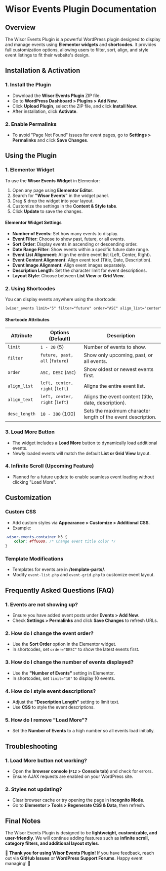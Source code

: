 # Wisor Events Plugin Documentation

## **Overview**
The Wisor Events Plugin is a powerful WordPress plugin designed to display and manage events using **Elementor widgets** and **shortcodes**. It provides full customization options, allowing users to filter, sort, align, and style event listings to fit their website's design.

## **Installation & Activation**
### **1. Install the Plugin**
- Download the **Wisor Events Plugin** ZIP file.
- Go to **WordPress Dashboard > Plugins > Add New**.
- Click **Upload Plugin**, select the ZIP file, and click **Install Now**.
- After installation, click **Activate**.

### **2. Enable Permalinks**
- To avoid "Page Not Found" issues for event pages, go to **Settings > Permalinks** and click **Save Changes**.

## **Using the Plugin**
### **1. Elementor Widget**
To use the **Wisor Events Widget** in Elementor:
1. Open any page using **Elementor Editor**.
2. Search for **"Wisor Events"** in the widget panel.
3. Drag & drop the widget into your layout.
4. Customize the settings in the **Content & Style tabs**.
5. Click **Update** to save the changes.

#### **Elementor Widget Settings**
- **Number of Events**: Set how many events to display.
- **Event Filter**: Choose to show past, future, or all events.
- **Sort Order**: Display events in ascending or descending order.
- **Date Range Filter**: Show events within a specific future date range.
- **Event List Alignment**: Align the entire event list (Left, Center, Right).
- **Event Content Alignment**: Align event text (Title, Date, Description).
- **Event Image Alignment**: Align event images separately.
- **Description Length**: Set the character limit for event descriptions.
- **Layout Style**: Choose between **List View** or **Grid View**.

### **2. Using Shortcodes**
You can display events anywhere using the shortcode:
```html
[wisor_events limit="5" filter="future" order="ASC" align_list="center" align_text="left" desc_length="100"]
```
#### **Shortcode Attributes**
| Attribute       | Options (Default) | Description |
|----------------|------------------|-------------|
| `limit`        | `1 - 20` (5)      | Number of events to show. |
| `filter`       | `future, past, all` (`future`) | Show only upcoming, past, or all events. |
| `order`        | `ASC, DESC` (`ASC`) | Show oldest or newest events first. |
| `align_list`   | `left, center, right` (`left`) | Aligns the entire event list. |
| `align_text`   | `left, center, right` (`left`) | Aligns the event content (title, date, description). |
| `desc_length`  | `10 - 300` (100) | Sets the maximum character length of the event description. |

### **3. Load More Button**
- The widget includes a **Load More** button to dynamically load additional events.
- Newly loaded events will match the default **List or Grid View** layout.

### **4. Infinite Scroll (Upcoming Feature)**
- Planned for a future update to enable seamless event loading without clicking "Load More".

## **Customization**
### **Custom CSS**
- Add custom styles via **Appearance > Customize > Additional CSS**.
- Example:
```css
.wisor-events-container h3 {
    color: #ff6600; /* Change event title color */
}
```

### **Template Modifications**
- Templates for events are in **/template-parts/**.
- Modify `event-list.php` and `event-grid.php` to customize event layout.

## **Frequently Asked Questions (FAQ)**
### **1. Events are not showing up?**
- Ensure you have added event posts under **Events > Add New**.
- Check **Settings > Permalinks** and click **Save Changes** to refresh URLs.

### **2. How do I change the event order?**
- Use the **Sort Order** option in the Elementor widget.
- In shortcodes, set `order="DESC"` to show the latest events first.

### **3. How do I change the number of events displayed?**
- Use the **"Number of Events"** setting in Elementor.
- In shortcodes, set `limit="10"` to display 10 events.

### **4. How do I style event descriptions?**
- Adjust the **"Description Length"** setting to limit text.
- Use **CSS** to style the event descriptions.

### **5. How do I remove "Load More"?**
- Set the **Number of Events** to a high number so all events load initially.

## **Troubleshooting**
### **1. Load More button not working?**
- Open the **browser console (`F12` > Console tab)** and check for errors.
- Ensure AJAX requests are enabled on your WordPress site.

### **2. Styles not updating?**
- Clear browser cache or try opening the page in **Incognito Mode**.
- Go to **Elementor > Tools > Regenerate CSS & Data**, then refresh.

## **Final Notes**
The Wisor Events Plugin is designed to be **lightweight, customizable, and user-friendly**. We will continue adding features such as **infinite scroll, category filters, and additional layout styles**.

🚀 **Thank you for using Wisor Events Plugin!** If you have feedback, reach out via **GitHub Issues** or **WordPress Support Forums**. Happy event managing! 🎉

